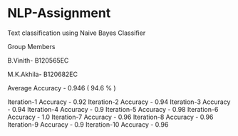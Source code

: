 # NLP-Assignment
Text classification using Naive Bayes Classifier


Group Members

B.Vinith- B120565EC 

M.K.Akhila- B120682EC

Average Accuracy - 0.946 ( 94.6 % ) 

Iteration-1      Accuracy - 0.92
Iteration-2      Accuracy - 0.94
Iteration-3      Accuracy - 0.94
Iteration-4      Accuracy - 0.9
Iteration-5      Accuracy - 0.98
Iteration-6      Accuracy - 1.0
Iteration-7      Accuracy - 0.96
Iteration-8      Accuracy - 0.96
Iteration-9      Accuracy - 0.9
Iteration-10     Accuracy - 0.96
